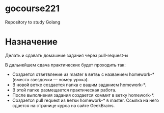 # gocourse221
Repository to study Golang

# Назначение

Делать и сдавать домашние задания через pull-request-ы

В дальнейшем сдача практических будет проходить так:  

* Создается ответвление из master в ветвь с названием homework-* (вместо звездочки —
номер урока).  
* В новой ветке создается папка с вашим заданием homework-*.
* В этой папке размещается практическая работа.
* После выполнения задания создается коммит в ветку homework-*.
* Создается pull request из ветки homework-* в master. Ссылка на него сдается на странице
курса на сайте GeekBrains.
